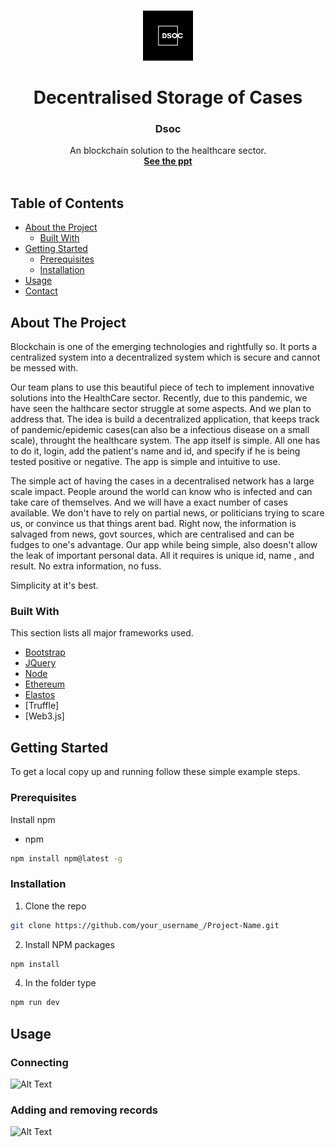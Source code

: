 <!--
*** Thanks for checking out this README Template. If you have a suggestion that would
*** make this better, please fork the repo and create a pull request or simply open
*** an issue with the tag "enhancement".
*** Thanks again! Now go create something AMAZING! :D
-->





<!-- PROJECT SHIELDS -->
<!--
*** I'm using markdown "reference style" links for readability.
*** Reference links are enclosed in brackets [ ] instead of parentheses ( ).
*** See the bottom of this document for the declaration of the reference variables
*** for contributors-url, forks-url, etc. This is an optional, concise syntax you may use.
*** https://www.markdownguide.org/basic-syntax/#reference-style-links
-->



<!-- PROJECT LOGO -->
<br />
<p align="center">
  <a href="https://github.com/aditya-u/DSOC">
    <img src="pics/1.jpg" alt="Logo" width="80" height="80">
  </a>

  <h1 align="center">Decentralised Storage of Cases</h1>
  <h3 align="center">Dsoc</h3>

  <p align="center">
    An blockchain solution to the healthcare sector.
    <br />
    <a href="https://github.com/aditya-u/DSOC/blob/master/docs/Dsoc_v3.pdf"><strong>See the ppt</strong></a>
    <br />
    <br />
  </p>
</p>



<!-- TABLE OF CONTENTS -->
## Table of Contents

* [About the Project](#about-the-project)
  * [Built With](#built-with)
* [Getting Started](#getting-started)
  * [Prerequisites](#prerequisites)
  * [Installation](#installation)
* [Usage](#usage)
* [Contact](#contact)




<!-- ABOUT THE PROJECT -->
## About The Project


Blockchain is one of the emerging technologies and rightfully so. It ports a centralized system into a decentralized system which is secure and cannot be messed with. 

Our team plans to use this beautiful piece of tech to implement innovative solutions into the HealthCare sector. Recently, due to this pandemic, we have seen the halthcare sector struggle at some aspects. And we plan to address that. The idea is build a decentralized application, that keeps track of pandemic/epidemic cases(can also be a infectious disease on a small scale), throught the healthcare system. The app itself is simple. All one has to do it, login, add the patient's name and id, and specify if he is being tested positive or negative. The app is simple and intuitive to use.


The simple act of having the cases in a decentralised network has a large scale impact. People around the world can know who is infected and can take care of themselves. And we will have a exact number of cases available. We don't have to rely on partial news, or politicians trying to scare us, or convince us that things arent bad. Right now, the information is salvaged from news, govt sources, which are centralised and can be fudges to one's advantage. Our app while being simple, also doesn't allow the leak of important personal data. All it requires is unique id, name , and result. No extra information, no fuss. 

Simplicity at it's best.

### Built With
This section lists all major frameworks used.
* [Bootstrap](https://getbootstrap.com)
* [JQuery](https://jquery.com)
* [Node](https://nodejs.org/en/)
* [Ethereum](https://ethereum.org/en/)
* [Elastos](https://www.elastos.org/)
* [Truffle]
* [Web3.js]



<!-- GETTING STARTED -->
## Getting Started

To get a local copy up and running follow these simple example steps.

### Prerequisites

Install npm
* npm
```sh
npm install npm@latest -g
```

### Installation

1. Clone the repo
```sh
git clone https://github.com/your_username_/Project-Name.git
```
2. Install NPM packages
```sh
npm install
```
4. In the folder type
```sh
npm run dev
```



<!-- USAGE EXAMPLES -->
## Usage

### Connecting 
![Alt Text](https://github.com/aditya-u/DSOC/blob/master/docs/ezgif.com-video-to-gif.gif)

### Adding and removing records
![Alt Text](https://github.com/aditya-u/DSOC/blob/master/docs/ezgif.com-video-to-gif%20(1).gif)




<!-- MARKDOWN LINKS & IMAGES -->
<!-- https://www.markdownguide.org/basic-syntax/#reference-style-links -->
[contributors-shield]: https://img.shields.io/github/contributors/othneildrew/Best-README-Template.svg?style=flat-square
[contributors-url]: https://github.com/othneildrew/Best-README-Template/graphs/contributors
[forks-shield]: https://img.shields.io/github/forks/othneildrew/Best-README-Template.svg?style=flat-square
[forks-url]: https://github.com/othneildrew/Best-README-Template/network/members
[stars-shield]: https://img.shields.io/github/stars/othneildrew/Best-README-Template.svg?style=flat-square
[stars-url]: https://github.com/othneildrew/Best-README-Template/stargazers
[issues-shield]: https://img.shields.io/github/issues/othneildrew/Best-README-Template.svg?style=flat-square
[issues-url]: https://github.com/othneildrew/Best-README-Template/issues
[license-shield]: https://img.shields.io/github/license/othneildrew/Best-README-Template.svg?style=flat-square
[license-url]: https://github.com/othneildrew/Best-README-Template/blob/master/LICENSE.txt
[linkedin-shield]: https://img.shields.io/badge/-LinkedIn-black.svg?style=flat-square&logo=linkedin&colorB=555
[linkedin-url]: https://linkedin.com/in/othneildrew
[product-screenshot]: images/screenshot.png
